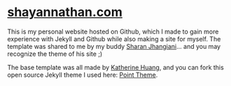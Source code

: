 # [shayannathan.com](https://shayannathan.github.io/shayannathan.com/)

This is my personal website hosted on Github, which I made to gain more experience with Jekyll and Github while also making a site for myself. The template was shared to me by my buddy [Sharan Jhangiani](https://sharanjhangiani.com/)... and you may recognize the theme of his site ;)

The base template was all made by [Katherine Huang](http://katmh.com/), and you can fork this open source Jekyll theme I used here: [Point Theme](https://github.com/katavie/point-theme). 
